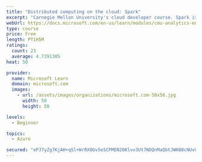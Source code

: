 ```yaml
---
title: "Distributed computing on the cloud: Spark"
excerpt: "Carnegie Mellon University's cloud developer course. Spark is an open-source cluster-computing framework with different strengths than MapReduce has. Learn about how Spark works."
webUrl: https://docs.microsoft.com/en-us/learn/modules/cmu-analytics-engines-spark/
type: course
price: Free
length: PT1H5M
ratings:
  count: 23
  average: 4.7391305
heat: 50

provider:
  name: Microsoft Learn
  domain: microsoft.com
  images:
    - url: /assets/images/organizations/microsoft.com-50x50.jpg
      width: 50
      height: 50

levels:
  - Beginner

topics:
  - Azure

secured: "ePJ7yZg7KjAH+qSl+WrRXOGv5eSCPMEN20Klvv3Ut7NDQnMaQbtJWH80cNUv0+kNIzv2trQzFuHrBP3nbSHZkEol/2J7Ad35B5OvQvz4YHa4xvxdvb8SbutMsYlkv05oM7IUZA9LT7qL92YfcmBa3iEtY80xciG6WM8lNpgALDXmdF+0wcGXVhvwrvapVPIIB63+5XOnmBDW/aW/AkZMTAQ7eUfhE+7pHgILHo/3u9KF/Xdth6kL+AjjHYwOJz17FbWlpkkM/xNx18y77o/C+0R53vWu938jrSnriTwla8SmnkskvRVjE1jftdQ7osOeelDdXVLThPsg9Cah3J9Rnb6qOJx7/X1FJ3HBM4tWIWdzElX2MX9L0IAO9v0hGdCUDPwfdB/AqqVDjkb4fs27Dh7KCCmIJnh/LyCC3s93J7U=;GfQB4JwNMP5yo6rbfWkapA=="
---
```


